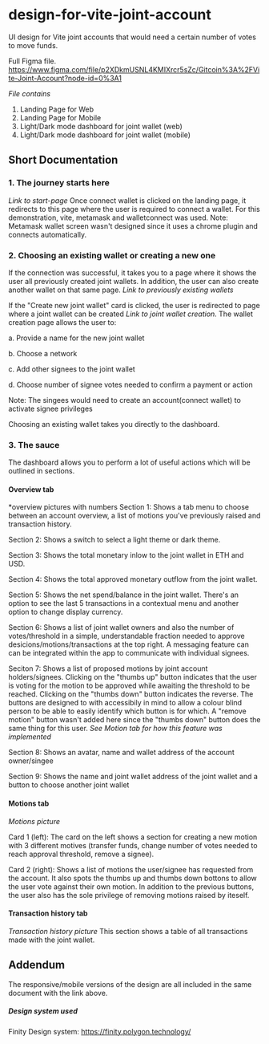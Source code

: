 # design-for-vite-joint-account
UI design for Vite joint accounts that would need a certain number of votes to move funds.

Full Figma file.
https://www.figma.com/file/p2XDkmUSNL4KMIXrcr5sZc/Gitcoin%3A%2FVite-Joint-Account?node-id=0%3A1

*File contains*
1. Landing Page for Web
2. Landing Page for Mobile
3. Light/Dark mode dashboard for joint wallet (web)
4. Light/Dark mode dashboard for joint wallet (mobile)


## Short Documentation
### 1. The journey starts here
*Link to start-page*
Once connect wallet is clicked on the landing page, it redirects to this page where the user is required to connect a wallet. For this demonstration, vite, metamask and walletconnect was used.
Note: Metamask wallet screen wasn't designed since it uses a chrome plugin and connects automatically.

### 2. Choosing an existing wallet or creating a new one
If the connection was successful, it takes you to a page where it shows the user all previously created joint wallets. In addition, the user can also create another wallet on that same page.
*Link to previously existing wallets*

If the "Create new joint wallet" card is clicked, the user is redirected to page where a joint wallet can be created *Link to joint wallet creation*.
The wallet creation page allows the user to:


a. Provide a name for the new joint wallet

b. Choose a network

c. Add other signees to the joint wallet

d. Choose number of signee votes needed to confirm a payment or action


Note: The singees would need to create an account(connect wallet) to activate signee privileges

Choosing an existing wallet takes you directly to the dashboard.

### 3. The sauce
The dashboard allows you to perform a lot of useful actions which will be outlined in sections.

#### Overview tab
*overview pictures with numbers
Section 1: Shows a tab menu to choose between an account overview, a list of motions you've previously raised and transaction history.

Section 2: Shows a switch to select a light theme or dark theme.

Section 3: Shows the total monetary inlow to the joint wallet in ETH and USD.

Section 4: Shows the total approved monetary outflow from the joint wallet.

Section 5: Shows the net spend/balance in the joint wallet. There's an option to see the last 5 transactions in a contextual menu and another option to change display currency.

Section 6: Shows a list of joint wallet owners and also the number of votes/threshold in a simple, understandable fraction needed to approve desicions/motions/transactions at the top right. A messaging feature can can be integrated within the app to communicate with individual signees.

Seciton 7: Shows a list of proposed motions by joint account holders/signees. Clicking on the "thumbs up" button indicates that the user is voting for the motion to be approved while awaiting the threshold to be reached. Clicking on the "thumbs down" button indicates the reverse. The buttons are designed to with accessibily in mind to allow a colour blind person to be able to easily identify which button is for which. A "remove motion" button wasn't added here since the "thumbs down" button does the same thing for this user. *See Motion tab for how this feature was implemented*

Section 8: Shows an avatar, name and wallet address of the account owner/singee 

Section 9: Shows the name and joint wallet address of the joint wallet and a button to choose another joint wallet 

#### Motions tab
*Motions picture*

Card 1 (left): The card on the left shows a section for creating a new motion with 3 different motives (transfer funds, change number of votes needed to reach approval threshold, remove a signee).

Card 2 (right): Shows a list of motions the user/signee has requested from the account. It also spots the thumbs up and thumbs down bottons to allow the user vote against their own motion. In addition to the previous buttons, the user also has the sole privilege of removing motions raised by iteself.

#### Transaction history tab
*Transaction history picture*
This section shows a table of all transactions made with the joint wallet.



## Addendum
The responsive/mobile versions of the design are all included in the same document with the link above. 



##### Design system used
Finity Design system: https://finity.polygon.technology/

